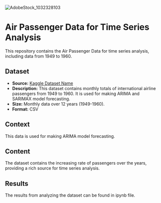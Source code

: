 ![AdobeStock_1032328103](https://github.com/user-attachments/assets/3c504f58-b47b-440b-baf8-53747cb1b4d2)
# Air Passenger Data for Time Series Analysis

This repository contains the Air Passenger Data for time series analysis, including data from 1949 to 1960.

## Dataset

- **Source:** [Kaggle Dataset Name](https://www.kaggle.com/datasets/ashfakyeafi/air-passenger-data-for-time-series-analysis/data)
- **Description:** This dataset contains monthly totals of international airline passengers from 1949 to 1960. It is used for making ARIMA and SARIMAX model forecasting.
- **Size:** Monthly data over 12 years (1949-1960).
- **Format:** CSV

## Context

This data is used for making ARIMA model forecasting.

## Content

The dataset contains the increasing rate of passengers over the years, providing a rich source for time series analysis.

## Results

The results from analyzing the dataset can be found in ipynb file.
